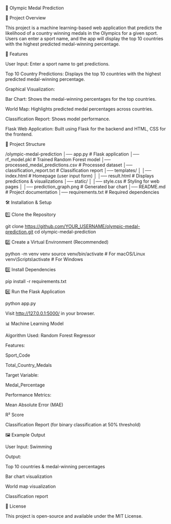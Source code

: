 🏅 Olympic Medal Prediction

📌 Project Overview

This project is a machine learning-based web application that predicts the likelihood of a country winning medals in the Olympics for a given sport. Users can enter a sport name, and the app will display the top 10 countries with the highest predicted medal-winning percentage.

🚀 Features

User Input: Enter a sport name to get predictions.

Top 10 Country Predictions: Displays the top 10 countries with the highest predicted medal-winning percentage.

Graphical Visualization:

Bar Chart: Shows the medal-winning percentages for the top countries.

World Map: Highlights predicted medal percentages across countries.

Classification Report: Shows model performance.

Flask Web Application: Built using Flask for the backend and HTML, CSS for the frontend.

📁 Project Structure

/olympic-medal-prediction
│── app.py  # Flask application
│── rf_model.pkl  # Trained Random Forest model
│── processed_medal_predictions.csv  # Processed dataset
│── classification_report.txt  # Classification report
│── templates/
│   │── index.html  # Homepage (user input form)
│   │── result.html  # Displays predictions & visualizations
│── static/
│   │── style.css  # Styling for web pages
│   │── prediction_graph.png  # Generated bar chart
│── README.md  # Project documentation
│── requirements.txt  # Required dependencies

🛠️ Installation & Setup

1️⃣ Clone the Repository

git clone https://github.com/YOUR_USERNAME/olympic-medal-prediction.git
cd olympic-medal-prediction

2️⃣ Create a Virtual Environment (Recommended)

python -m venv venv
source venv/bin/activate  # For macOS/Linux
venv\Scripts\activate  # For Windows

3️⃣ Install Dependencies

pip install -r requirements.txt

4️⃣ Run the Flask Application

python app.py

Visit http://127.0.0.1:5000/ in your browser.

📊 Machine Learning Model

Algorithm Used: Random Forest Regressor

Features:

Sport_Code

Total_Country_Medals

Target Variable:

Medal_Percentage

Performance Metrics:

Mean Absolute Error (MAE)

R² Score

Classification Report (for binary classification at 50% threshold)

🖼️ Example Output

User Input: Swimming

Output:

Top 10 countries & medal-winning percentages

Bar chart visualization

World map visualization

Classification report

📜 License

This project is open-source and available under the MIT License.
